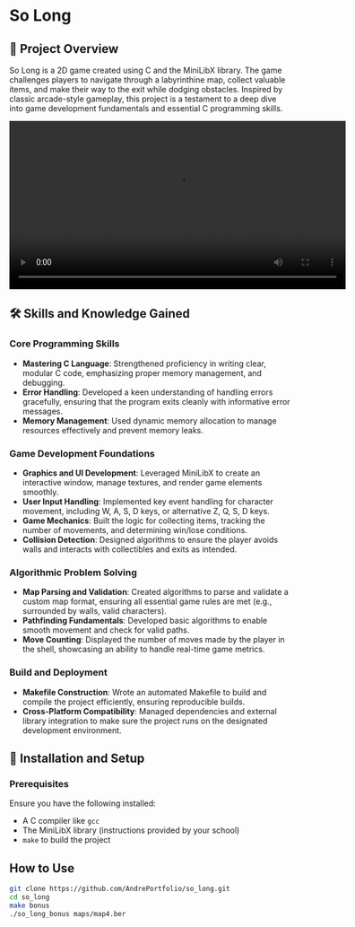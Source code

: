# So Long

## 🚀 Project Overview
So Long is a 2D game created using C and the MiniLibX library. The game challenges players to navigate through a labyrinthine map, collect valuable items, and make their way to the exit while dodging obstacles. Inspired by classic arcade-style gameplay, this project is a testament to a deep dive into game development fundamentals and essential C programming skills.

<video width="600" controls>
  <source src="./so_long" type="video/mp4">
  Your browser does not support the video tag.
</video>

## 🛠 Skills and Knowledge Gained
### Core Programming Skills
- **Mastering C Language**: Strengthened proficiency in writing clear, modular C code, emphasizing proper memory management, and debugging.
- **Error Handling**: Developed a keen understanding of handling errors gracefully, ensuring that the program exits cleanly with informative error messages.
- **Memory Management**: Used dynamic memory allocation to manage resources effectively and prevent memory leaks.

### Game Development Foundations
- **Graphics and UI Development**: Leveraged MiniLibX to create an interactive window, manage textures, and render game elements smoothly.
- **User Input Handling**: Implemented key event handling for character movement, including W, A, S, D keys, or alternative Z, Q, S, D keys.
- **Game Mechanics**: Built the logic for collecting items, tracking the number of movements, and determining win/lose conditions.
- **Collision Detection**: Designed algorithms to ensure the player avoids walls and interacts with collectibles and exits as intended.

### Algorithmic Problem Solving
- **Map Parsing and Validation**: Created algorithms to parse and validate a custom map format, ensuring all essential game rules are met (e.g., surrounded by walls, valid characters).
- **Pathfinding Fundamentals**: Developed basic algorithms to enable smooth movement and check for valid paths.
- **Move Counting**: Displayed the number of moves made by the player in the shell, showcasing an ability to handle real-time game metrics.

### Build and Deployment
- **Makefile Construction**: Wrote an automated Makefile to build and compile the project efficiently, ensuring reproducible builds.
- **Cross-Platform Compatibility**: Managed dependencies and external library integration to make sure the project runs on the designated development environment.

## 📜 Installation and Setup

### Prerequisites
Ensure you have the following installed:
- A C compiler like `gcc`
- The MiniLibX library (instructions provided by your school)
- `make` to build the project

## How to Use
   ```bash
   git clone https://github.com/AndrePortfolio/so_long.git
   cd so_long
   make bonus
   ./so_long_bonus maps/map4.ber
   ```
